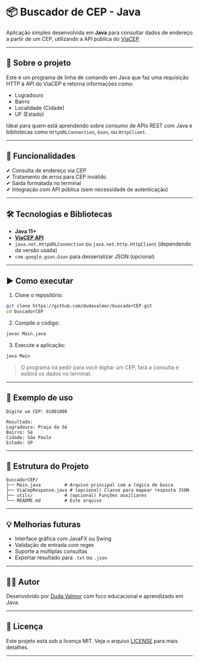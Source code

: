 # 📦 Buscador de CEP - Java

Aplicação simples desenvolvida em **Java** para consultar dados de endereço a partir de um CEP, utilizando a API pública do [ViaCEP](https://viacep.com.br/).

---

## 📌 Sobre o projeto

Este é um programa de linha de comando em Java que faz uma requisição HTTP à API do ViaCEP e retorna informações como:

- Logradouro
- Bairro
- Localidade (Cidade)
- UF (Estado)

Ideal para quem está aprendendo sobre consumo de APIs REST com Java e bibliotecas como `HttpURLConnection`, `Gson`, ou `HttpClient`.

---

## 🎯 Funcionalidades

✔ Consulta de endereço via CEP  
✔ Tratamento de erros para CEP inválido  
✔ Saída formatada no terminal  
✔ Integração com API pública (sem necessidade de autenticação)

---

## 🛠 Tecnologias e Bibliotecas

- **Java 11+**
- **[ViaCEP API](https://viacep.com.br/)**
- `java.net.HttpURLConnection` ou `java.net.http.HttpClient` (dependendo da versão usada)
- `com.google.gson.Gson` para desserializar JSON (opcional)

---

## ▶️ Como executar

1. Clone o repositório:
```bash
git clone https://github.com/dudavalmor/buscadorCEP.git
cd buscadorCEP
```

2. Compile o código:
```bash
javac Main.java
```

3. Execute a aplicação:
```bash
java Main
```

> O programa irá pedir para você digitar um CEP, fará a consulta e exibirá os dados no terminal.

---

## 🧠 Exemplo de uso

```text
Digite um CEP: 01001000

Resultado:
Logradouro: Praça da Sé
Bairro: Sé
Cidade: São Paulo
Estado: SP
```

---

## 📂 Estrutura do Projeto

```
buscadorCEP/
├── Main.java         # Arquivo principal com a lógica de busca
├── ViaCepResponse.java # (opcional) Classe para mapear resposta JSON
├── utils/            # (opcional) Funções auxiliares
└── README.md         # Este arquivo
```

---

## 💡 Melhorias futuras

- Interface gráfica com JavaFX ou Swing  
- Validação de entrada com regex  
- Suporte a múltiplas consultas  
- Exportar resultado para `.txt` ou `.json`

---

## 🧑‍💻 Autor

Desenvolvido por [Duda Valmor](https://github.com/dudavalmor) com foco educacional e aprendizado em Java.

---

## 📄 Licença

Este projeto está sob a licença MIT. Veja o arquivo [LICENSE](LICENSE) para mais detalhes.

---
